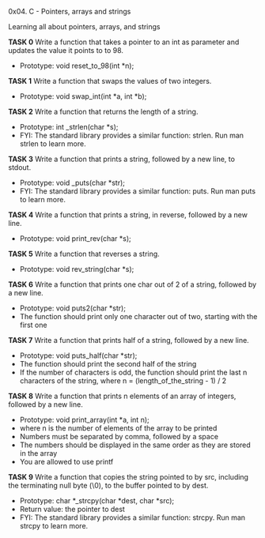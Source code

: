0x04. C - Pointers, arrays and strings

Learning all about pointers, arrays, and strings

**TASK 0**
Write a function that takes a pointer to an int as parameter and updates the value it points to to 98.
* Prototype: void reset_to_98(int *n);

**TASK 1**
Write a function that swaps the values of two integers.
* Prototype: void swap_int(int *a, int *b);

**TASK 2**
Write a function that returns the length of a string.
* Prototype: int _strlen(char *s);
* FYI: The standard library provides a similar function: strlen. Run man strlen to learn more.

**TASK 3**
Write a function that prints a string, followed by a new line, to stdout.
* Prototype: void _puts(char *str);
* FYI: The standard library provides a similar function: puts. Run man puts to learn more.

**TASK 4**
Write a function that prints a string, in reverse, followed by a new line.
* Prototype: void print_rev(char *s);

**TASK 5**
Write a function that reverses a string.
* Prototype: void rev_string(char *s);

**TASK 6**
Write a function that prints one char out of 2 of a string, followed by a new line.
* Prototype: void puts2(char *str);
* The function should print only one character out of two, starting with the first one

**TASK 7**
Write a function that prints half of a string, followed by a new line.
* Prototype: void puts_half(char *str);
* The function should print the second half of the string
* If the number of characters is odd, the function should print the last n characters of the string, where n = (length_of_the_string - 1) / 2

**TASK 8**
Write a function that prints n elements of an array of integers, followed by a new line.
* Prototype: void print_array(int *a, int n);
* where n is the number of elements of the array to be printed
* Numbers must be separated by comma, followed by a space
* The numbers should be displayed in the same order as they are stored in the array
* You are allowed to use printf

**TASK 9**
Write a function that copies the string pointed to by src, including the terminating null byte (\0), to the buffer pointed to by dest.
* Prototype: char *_strcpy(char *dest, char *src);
* Return value: the pointer to dest
* FYI: The standard library provides a similar function: strcpy. Run man strcpy to learn more.